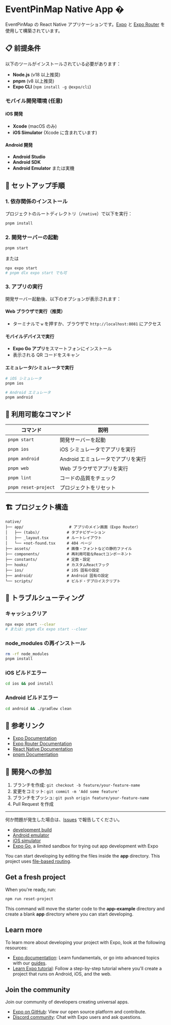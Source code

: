 # EventPinMap Native App �

EventPinMap の React Native アプリケーションです。[Expo](https://expo.dev) と [Expo Router](https://expo.github.io/router/) を使用して構築されています。

## 📋 前提条件

以下のツールがインストールされている必要があります：

- **Node.js** (v18 以上推奨)
- **pnpm** (v8 以上推奨)
- **Expo CLI** (`npm install -g @expo/cli`)

### モバイル開発環境 (任意)

#### iOS 開発

- **Xcode** (macOS のみ)
- **iOS Simulator** (Xcode に含まれています)

#### Android 開発

- **Android Studio**
- **Android SDK**
- **Android Emulator** または実機

## 🚀 セットアップ手順

### 1. 依存関係のインストール

プロジェクトのルートディレクトリ（`/native`）で以下を実行：

```bash
pnpm install
```

### 2. 開発サーバーの起動

```bash
pnpm start
```

または

```bash
npx expo start
# pnpm dlx expo start でも可
```

### 3. アプリの実行

開発サーバー起動後、以下のオプションが表示されます：

#### Web ブラウザで実行（推奨）

- ターミナルで `w` を押すか、ブラウザで `http://localhost:8081` にアクセス

#### モバイルデバイスで実行

- **Expo Go アプリ**をスマートフォンにインストール
- 表示される QR コードをスキャン

#### エミュレータ/シミュレータで実行

```bash
# iOS シミュレータ
pnpm ios

# Android エミュレータ
pnpm android
```

## 📱 利用可能なコマンド

| コマンド             | 説明                               |
| -------------------- | ---------------------------------- |
| `pnpm start`         | 開発サーバーを起動                 |
| `pnpm ios`           | iOS シミュレータでアプリを実行     |
| `pnpm android`       | Android エミュレータでアプリを実行 |
| `pnpm web`           | Web ブラウザでアプリを実行         |
| `pnpm lint`          | コードの品質をチェック             |
| `pnpm reset-project` | プロジェクトをリセット             |

## 🏗️ プロジェクト構造

```
native/
├── app/                    # アプリのメイン画面（Expo Router）
│   ├── (tabs)/            # タブナビゲーション
│   ├── _layout.tsx        # ルートレイアウト
│   └── +not-found.tsx     # 404 ページ
├── assets/                # 画像・フォントなどの静的ファイル
├── components/            # 再利用可能なReactコンポーネント
├── constants/             # 定数・設定
├── hooks/                 # カスタムReactフック
├── ios/                   # iOS 固有の設定
├── android/               # Android 固有の設定
└── scripts/               # ビルド・デプロイスクリプト
```

## 🔧 トラブルシューティング

### キャッシュクリア

```bash
npx expo start --clear
# または: pnpm dlx expo start --clear
```

### node_modules の再インストール

```bash
rm -rf node_modules
pnpm install
```

### iOS ビルドエラー

```bash
cd ios && pod install
```

### Android ビルドエラー

```bash
cd android && ./gradlew clean
```

## 🔗 参考リンク

- [Expo Documentation](https://docs.expo.dev/)
- [Expo Router Documentation](https://expo.github.io/router/)
- [React Native Documentation](https://reactnative.dev/)
- [pnpm Documentation](https://pnpm.io/)

## 🤝 開発への参加

1. ブランチを作成: `git checkout -b feature/your-feature-name`
2. 変更をコミット: `git commit -m 'Add some feature'`
3. ブランチをプッシュ: `git push origin feature/your-feature-name`
4. Pull Request を作成

---

何か問題が発生した場合は、[Issues](https://github.com/Tornado2025-team03/eventpinmap/issues) で報告してください。

- [development build](https://docs.expo.dev/develop/development-builds/introduction/)
- [Android emulator](https://docs.expo.dev/workflow/android-studio-emulator/)
- [iOS simulator](https://docs.expo.dev/workflow/ios-simulator/)
- [Expo Go](https://expo.dev/go), a limited sandbox for trying out app development with Expo

You can start developing by editing the files inside the **app** directory. This project uses [file-based routing](https://docs.expo.dev/router/introduction).

## Get a fresh project

When you're ready, run:

```bash
npm run reset-project
```

This command will move the starter code to the **app-example** directory and create a blank **app** directory where you can start developing.

## Learn more

To learn more about developing your project with Expo, look at the following resources:

- [Expo documentation](https://docs.expo.dev/): Learn fundamentals, or go into advanced topics with our [guides](https://docs.expo.dev/guides).
- [Learn Expo tutorial](https://docs.expo.dev/tutorial/introduction/): Follow a step-by-step tutorial where you'll create a project that runs on Android, iOS, and the web.

## Join the community

Join our community of developers creating universal apps.

- [Expo on GitHub](https://github.com/expo/expo): View our open source platform and contribute.
- [Discord community](https://chat.expo.dev): Chat with Expo users and ask questions.
